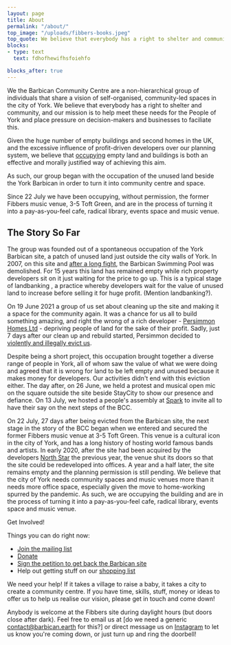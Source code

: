 ```yaml
---
layout: page
title: About
permalink: "/about/"
top_image: "/uploads/fibbers-books.jpeg"
top_quote: We believe that everybody has a right to shelter and community, and our mission is to help meet these needs for the People of York
blocks:
- type: text
  text: fdhofhewifhsfoiehfo

blocks_after: true
---
```

We the Barbican Community Centre are a non-hierarchical group of individuals that share a vision of self-organised, community-led spaces in the city of York. We believe that everybody has a right to shelter and community, and our mission is to help meet these needs for the People of York and place pressure on decision-makers and businesses to faciliate this.

Given the huge number of empty buildings and second homes in the UK, and the excessive influence of profit-driven developers over our planning system, we believe that [occupying](/whysquat) empty land and buildings is both an effective and morally justified way of achieving this aim.

As such, our group began with the occupation of the unused land beside the York Barbican in order to turn it into community centre and space.

Since 22 July we have been occupying, without permission, the former Fibbers music venue, 3-5 Toft Green, and are in the process of turning it into a pay-as-you-feel cafe, radical library, events space and music venue.

## The Story So Far

The group was founded out of a spontaneous occupation of the York Barbican site, a patch of unused land just outside the city walls of York. In 2007, on this site and [after a long fight](https://web.archive.org/web/20120208103108/http://saveourbarbicanyork.org.uk/pages/sob_york_campaign_history.htm), the Barbican Swimming Pool was demolished. For 15 years this land has remained empty while rich property developers sit on it just waiting for the price to go up. This is a typical stage of landbanking , a practice whereby developers wait for the value of unused land to increase before selling it for huge profit. (Mention landbanking?). ​​​​​​​

On 19 June 2021 a group of us set about cleaning up the site and making it a space for the community again. It was a chance for us all to build something amazing, and right the wrong of a rich developer - [Persimmon Homes Ltd](https://www.persimmonhomes.com/) - depriving people of land for the sake of their profit. Sadly, just 7 days after our clean up and rebuild started, Persimmon decided to [violently and illegally
evict us](https://barbican.earth/news/an-open-letter-to-persimmon-homes-ltd/).

Despite being a short project, this occupation brought together a diverse range of people in York, all of whom saw the value of what we were doing and agreed that it is wrong for land to be left empty and unused because it makes money for developers. Our activities didn't end with this eviction either. The day after, on 26 June, we held a protest and musical open mic on the square outside the site beside StayCity to show our presence and defiance. On 13 July, we hosted a people's assembly at [Spark](https://www.sparkyork.org/) to invite all to have their say on the next steps of the BCC.

On 22 July, 27 days after being evicted from the Barbican site, the next stage in the story of the BCC began when we entered and secured the former Fibbers music venue at 3-5 Toft Green. This venue is a cultural icon in the city of York, and has a long history of hosting world famous bands and artists. In early 2020, after the site had been acquired by the developers [North Star](https://northstarim.com) the previous year, the venue shut its doors so that the site could be redeveloped into offices. A year and a half later, the site remains empty and the planning permission is still pending. We believe that the city of York needs community spaces and music venues more than it needs more office space, especially given the move to home-working spurred by the pandemic. As such, we are occupying the building and are in the process of turning it into a pay-as-you-feel cafe, radical library, events space and music venue.

Get Involved!

Things you can do right now:

* [Join the mailing list](https://lists.riseup.net/www/subscribe/barbicancommunitycentre)
* [Donate](https://www.gofundme.com/f/barbican-community-centre)
* [Sign the petition to get back the Barbican site](http://chng.it/DD6GPNVCHb)
* Help out getting stuff on our [shopping list](/help)


We need your help! If it takes a village to raise a baby, it takes a city to create a community centre. If you have time, skills, stuff, money or ideas to offer us to help us realise our vision, please get in touch and come down!

Anybody is welcome at the Fibbers site during daylight hours (but doors close after dark). Feel free to email us at [do we need a generic contact@barbican.earth for this?] or direct message us on [Instagram](https://www.instagram.com/barbican_community_centre/) to let us know you're coming down, or just turn up and ring the doorbell!
